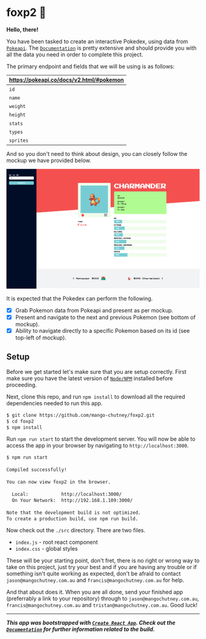 # foxp2 🦊

__Hello, there!__

You have been tasked to create an interactive Pokedex, using data from
[`Pokeapi`](https://pokeapi.co). The
[`Documentation`](https://pokeapi.co/docs/v2.html) is pretty extensive and should
provide you with all the data you need in order to complete this project.

The primary endpoint and fields that we will be using is as follows:

| https://pokeapi.co/docs/v2.html/#pokemon
| -
| `id`
| `name`
| `weight`
| `height`
| `stats`
| `types`
| `sprites`

And so you don't need to think about design, you can closely follow the mockup we have provided below.

![Screenshot](screenshot.jpg)

It is expected that the Pokedex can perform the following.

* [x] Grab Pokemon data from Pokeapi and present as per mockup.
* [x] Present and navigate to the next and previous Pokemon (see bottom of mockup).
* [x] Ability to navigate directly to a specific Pokemon based on its id (see top-left of mockup).

## Setup

Before we get started let's make sure that you are setup correctly. First make
sure you have the latest version of [`Node/NPM`](https://nodejs.org) installed
before proceeding.

Next, clone this repo, and run `npm install` to download all the required dependencies needed to run this app.

```
$ git clone https://github.com/mango-chutney/foxp2.git
$ cd foxp2
$ npm install
```

Run `npm run start` to start the development server. You will now be able to access the app in your browser by navigating to `http://localhost:3000`.

```
$ npm run start

Compiled successfully!

You can now view foxp2 in the browser.

  Local:            http://localhost:3000/
  On Your Network:  http://192.168.1.109:3000/

Note that the development build is not optimized.
To create a production build, use npm run build.
```

Now check out the `./src` directory. There are two files.

 - `index.js` - root react component
 - `index.css` - global styles

These will be your starting point, don't fret, there is no right or wrong way to take on this project, just try your best and if you are having any trouble or if something isn't quite working as expected, don't be afraid to contact `jason@mangochutney.com.au` and `francis@mangochutney.com.au` for help.

And that about does it. When you are all done, send your finished app (preferrably a link to your repository) through to `jason@mangochutney.com.au`, `francis@mangochutney.com.au` and `tristan@mangochutney.com.au`. Good
luck!

___

_**This app was bootstrapped with [`Create React App`](https://github.com/facebook/create-react-app). Check out the [`Documentation`](https://github.com/facebook/create-react-app/blob/master/packages/react-scripts/template/README.md) for further information related to the build.**_
